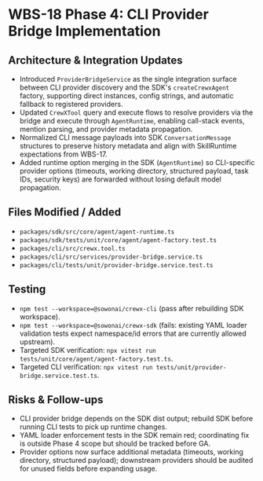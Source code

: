# WBS-18 Phase 4: CLI Provider Bridge Implementation

## Architecture & Integration Updates
- Introduced `ProviderBridgeService` as the single integration surface between CLI provider discovery and the SDK's `createCrewxAgent` factory, supporting direct instances, config strings, and automatic fallback to registered providers.
- Updated `CrewXTool` query and execute flows to resolve providers via the bridge and execute through `AgentRuntime`, enabling call-stack events, mention parsing, and provider metadata propagation.
- Normalized CLI message payloads into SDK `ConversationMessage` structures to preserve history metadata and align with SkillRuntime expectations from WBS-17.
- Added runtime option merging in the SDK (`AgentRuntime`) so CLI-specific provider options (timeouts, working directory, structured payload, task IDs, security keys) are forwarded without losing default model propagation.

## Files Modified / Added
- `packages/sdk/src/core/agent/agent-runtime.ts`
- `packages/sdk/tests/unit/core/agent/agent-factory.test.ts`
- `packages/cli/src/crewx.tool.ts`
- `packages/cli/src/services/provider-bridge.service.ts`
- `packages/cli/tests/unit/provider-bridge.service.test.ts`

## Testing
- `npm test --workspace=@sowonai/crewx-cli` (pass after rebuilding SDK workspace).
- `npm test --workspace=@sowonai/crewx-sdk` (fails: existing YAML loader validation tests expect namespace/id errors that are currently allowed upstream).
- Targeted SDK verification: `npx vitest run tests/unit/core/agent/agent-factory.test.ts`.
- Targeted CLI verification: `npx vitest run tests/unit/provider-bridge.service.test.ts`.

## Risks & Follow-ups
- CLI provider bridge depends on the SDK dist output; rebuild SDK before running CLI tests to pick up runtime changes.
- YAML loader enforcement tests in the SDK remain red; coordinating fix is outside Phase 4 scope but should be tracked before GA.
- Provider options now surface additional metadata (timeouts, working directory, structured payload); downstream providers should be audited for unused fields before expanding usage.
